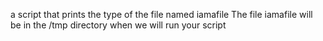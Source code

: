 a script that prints the type of the file named iamafile The file iamafile will be in the /tmp directory when we will run your script
